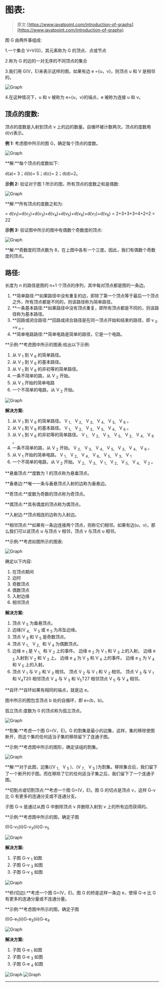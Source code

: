 # 图表:

> 原文:[https://www.javatpoint.com/introduction-of-graphs](https://www.javatpoint.com/introduction-of-graphs)

图 G 由两件事组成:

1.一个集合 V=V(G)，其元素称为 G 的顶点、点或节点

2.称为 G 的边的一对无序的不同顶点的集合

3.我们用 G(V，E)来表示这样的图，如果有边 e ={u，v}，则顶点 u 和 V 是相邻的。

![Graph](../Images/b2d44db7b411a0b5a9bd33e08200d5a9.png)

4.在这种情况下，u 和 v 被称为 e={u，v}的端点，e 被称为连接 u 和 v。

## 顶点的度数:

顶点的度数是入射到顶点 v 上的边的数量。自循环被计数两次。顶点的度数用 d(v)表示。

**例 1:** 考虑图中所示的图 G，确定每个顶点的度数。

![Graph](../Images/b0e12d31261e3a239c639f7a2d004887.png)

**解:**每个顶点的度数如下:

d(a)= 3；d(b)= 5；d(c)= 2；d(d)=2。

**示例 2:** 验证对于图 1 所示的图，所有顶点的度数之和是偶数:

![Graph](../Images/9848aaccd6415315aa748dc4b9a7f99a.png)

**解:**所有顶点的度数之和为:

= d(v<sub>1</sub>)+d(v<sub>2</sub>)+d(v<sub>3</sub>)+d(v<sub>4</sub>)+d(v<sub>5</sub>)+d(v<sub>6</sub>)+d(v<sub>7</sub>)+d(v<sub>8</sub>)
= 2+3+3+3+4+2+2 = 22

**示例 3:** 验证图中所示的图中有偶数个奇数度的顶点:

![Graph](../Images/e5db27b3267abdca718d839b488520f1.png)

**解:**奇数度的顶点数为 8，在上图中各有一个三度。因此，我们有偶数个奇数度的顶点。

## 路径:

长度为 n 的路径是图的 n+1 个顶点的序列，其中每对顶点都是图的一条边。

1.  **简单路径:**如果路径中没有重复的边，即除了第一个顶点等于最后一个顶点之外，所有顶点都是不同的，则该路径称为简单路径。
2.  **一条基本路径:**如果路径中没有顶点重复，即所有顶点都是不同的，则该路径称为基本路径。
3.  **回路或闭合路径:**回路或闭合路径是在同一顶点开始和结束的路径，即 v <sub>0</sub> =v <sub>n</sub> 。
4.  **简单电路路径:**简单电路是简单的路径，它是一个电路。

**示例:**考虑图中所示的图表:给出以下示例:

1.  从 V <sub>1</sub> 到 V <sub>6</sub> 的简单路径。
2.  从 V <sub>1</sub> 到 V <sub>6</sub> 的基本路径。
3.  从 V <sub>1</sub> 到 V <sub>6</sub> 的非初等的简单路径。
4.  一条不简单的路，从 V <sub>2</sub> 开始。
5.  从 V <sub>1</sub> 开始的简单电路
6.  一个不简单的电路，从 V <sub>2</sub> 开始。

![Graph](../Images/d0f81adee2193c8f902fb852da72a438.png)

**解决方案:**

1.  从 V <sub>1</sub> 到 V <sub>6</sub> 的简单路径。
    V <sub>1、</sub> V <sub>2、</sub> V <sub>3、</sub> V <sub>4、</sub> V <sub>5、</sub> V <sub>6</sub> 。
2.  从 V <sub>1</sub> 到 V <sub>6</sub> 的基本路径。
    V <sub>1、</sub> V <sub>2、</sub> V <sub>3、</sub> V <sub>5、</sub> V <sub>4、</sub> V <sub>6</sub> 。
3.  从 V <sub>1</sub> 到 V <sub>6</sub> 的非初等的简单路径。
    V <sub>1、</sub> V <sub>2、</sub> V <sub>3、</sub> V <sub>5、</sub> V <sub>2、</sub> V <sub>4、</sub> V <sub>6</sub> 。
4.  一条不简单的路，从 V <sub>2</sub> 开始。
    V <sub>2、</sub> V <sub>3、</sub> V <sub>4、</sub> V <sub>5、</sub> V <sub>3、</sub> V <sub>4、</sub> V <sub>6</sub> 。
5.  从 V <sub>1</sub> 开始的简单电路。
    V <sub>1、</sub> V <sub>2、</sub> V <sub>4、</sub> V <sub>6、</sub> V <sub>5、</sub> V <sub>3、</sub> V <sub>1</sub>
6.  一个不简单的电路，从 V <sub>2</sub> 开始。
    V <sub>2、</sub> V <sub>3、</sub> V <sub>1、</sub> V <sub>2、</sub> V <sub>5、</sub> V <sub>4、</sub> V <sub>2</sub> 。

**悬垂顶点:**度数为 1 的顶点称为悬垂顶点。

**垂悬边:**唯一一条与垂悬顶点入射的边称为垂悬边。

**奇顶点:**度数为奇数的顶点称为奇顶点。

**偶顶点:**具有偶度的顶点称为偶顶点。

**入射边:**顶点相连的边称为入射边。

**相邻顶点:**如果有一条边连接两个顶点，则称它们相邻。如果有边(u，v)，那么我们可以说顶点 u 与顶点 v 相邻，顶点 v 与顶点 u 相邻。

**示例:**考虑如图所示的图表:

![Graph](../Images/4a6ae4fee2d0fe1bde45445d2b597322.png)

确定以下内容:

1.  在顶点期间
2.  边时
3.  奇数顶点
4.  偶数顶点
5.  入射边缘
6.  相邻顶点

**解决方案:**

1.  顶点 V <sub>5</sub> 为垂悬顶点。
2.  边缘(V <sub>4、</sub> V <sub>5</sub> 或 e <sub>5</sub> 为吊坠边缘。
3.  顶点 V <sub>3</sub> 和 V <sub>5</sub> 是奇数顶点。
4.  顶点 V <sub>1、</sub> V <sub>2、</sub>和 V <sub>4</sub> 为偶数顶点。
5.  边缘 e <sub>1</sub> 是 V <sub>1、</sub>和 V <sub>2</sub> 上的事件。
    边缘 e <sub>2</sub> 为 V <sub>1</sub> 和 V <sub>3</sub> 上的入射。
    边缘 e <sub>3</sub> 入射到 V <sub>2</sub> 和 V <sub>3</sub> 上。
    边缘 e <sub>4</sub> 为 V <sub>3</sub> 和 V <sub>4</sub> 上的事件。
    边缘 e <sub>5</sub> 为 V <sub>4</sub> 和 V <sub>5</sub> 上的入射。
6.  顶点 V <sub>1</sub> 与 V <sub>2</sub> 和 V <sub>3</sub> 相邻。
    顶点 V <sub>2</sub> 与 V <sub>1</sub> 和 V <sub>2</sub> 相邻。
    顶点 V <sub>3</sub> 与 V <sub>1</sub> 和 V<sub>4</sub>T20 相邻顶点 V <sub>4</sub> 与 V <sub>3</sub> 和 V<sub>5</sub>T27 相邻顶点 V <sub>5</sub> 与 V <sub>4</sub> 相邻。

**自环:**自环如果有相同的端点，就是边 e。

图中所示的图包含顶点 b 处的自循环，即 e=(b，b)。

孤立顶点:度数为 0 的顶点称为孤立顶点。

![Graph](../Images/b90d3e02007a612e190f549853261ce1.png)

**割集:**考虑一个图 G=(V，E)。G 的割集是最小的边集，这样，集的移除使图断开，而这个集的任何适当子集的移除留下了连通子图。

**示例:**考虑图中所示的图形，确定该组的割集。

![Graph](../Images/fee835295df5d235ea86eb33a74bcf07.png)

**解:**对于此图，边集{(V <sub>1、</sub> V <sub>5</sub> )、(V <sub>7、</sub> V <sub>5</sub> )为割集。移除集合后，我们留下了一个断开的子图。而在移除了它的任何适当子集之后，我们留下了一个连通子图。

**切割点或切割顶点:**考虑一个图 G=(V，E)。图 G 的切点是顶点 v，这样 G-v 比 G 有更多的连通分支或不连通分支。

子图 G-v 是通过从图 G 中删除顶点 v 并删除入射到 v 上的所有边而获得的。

**示例:**考虑图中所示的图，确定子图

(I)G-v<sub>1</sub>(ii)G-v<sub>3</sub>(iii)G-v<sub>5</sub>

![Graph](../Images/9011106b5a23713a894cd4c0491dfe9a.png)

**解决方案:**

1.  子图 G-v <sub>1</sub> 如图
2.  子图 G-v <sub>3</sub> 如图
3.  子图 G-v <sub>5</sub> 如图

![Graph](../Images/055698a6618135d24486e9af5a990dd6.png)

**桥(切边):**考虑一个图 G=(V，E)。图 G 的桥是这样一条边 e，使得 G-e 比 G 有更多的连通分量或不连通分量。

**示例:**考虑图中所示的图，确定子图

(I)G-e<sub>1</sub>(ii)G-e<sub>3</sub>(iii)G-e<sub>4</sub>

![Graph](../Images/ddb34e6a824c52432a6419b6238eed59.png)

**解决方案:**

1.  子图 G-e <sub>1</sub> 如图
2.  子图 G-e <sub>3</sub> 如图
3.  子图 G-e <sub>4</sub> 如图

![Graph](../Images/487f91da85d8265625ca5d5e0a14bcad.png)
![Graph](../Images/24da0a0ecd1a813ccd872657e9aceb7d.png)

* * *